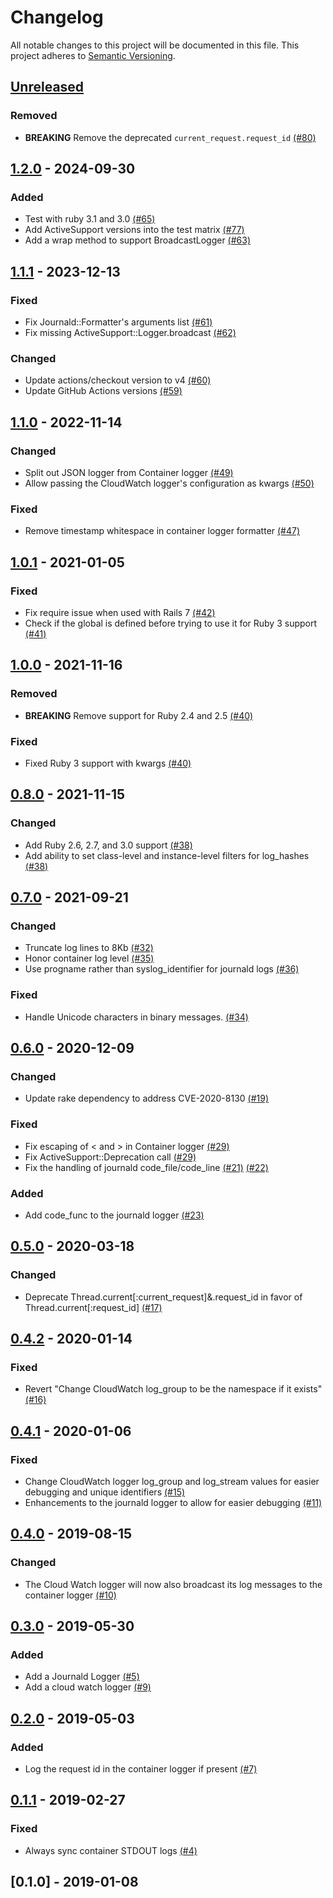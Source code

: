# Changelog

All notable changes to this project will be documented in this file.
This project adheres to [Semantic Versioning](http://semver.org/).

## [Unreleased]
### Removed
- **BREAKING** Remove the deprecated `current_request.request_id` [(#80)](https://github.com/ManageIQ/manageiq-loggers/pull/80)

## [1.2.0] - 2024-09-30
### Added
- Test with ruby 3.1 and 3.0 [(#65)](https://github.com/ManageIQ/manageiq-loggers/pull/65)
- Add ActiveSupport versions into the test matrix [(#77)](https://github.com/ManageIQ/manageiq-loggers/pull/77)
- Add a wrap method to support BroadcastLogger [(#63)](https://github.com/ManageIQ/manageiq-loggers/pull/63)

## [1.1.1] - 2023-12-13
### Fixed
- Fix Journald::Formatter's arguments list [(#61)](https://github.com/ManageIQ/manageiq-loggers/pull/61)
- Fix missing ActiveSupport::Logger.broadcast [(#62)](https://github.com/ManageIQ/manageiq-loggers/pull/62)

### Changed
- Update actions/checkout version to v4 [(#60)](https://github.com/ManageIQ/manageiq-loggers/pull/60)
- Update GitHub Actions versions [(#59)](https://github.com/ManageIQ/manageiq-loggers/pull/59)

## [1.1.0] - 2022-11-14
### Changed
- Split out JSON logger from Container logger [(#49)](https://github.com/ManageIQ/manageiq-loggers/pull/49)
- Allow passing the CloudWatch logger's configuration as kwargs [(#50)](https://github.com/ManageIQ/manageiq-loggers/pull/50)

### Fixed
- Remove timestamp whitespace in container logger formatter [(#47)](https://github.com/ManageIQ/manageiq-loggers/pull/47)

## [1.0.1] - 2021-01-05
### Fixed
- Fix require issue when used with Rails 7 [(#42)](https://github.com/ManageIQ/manageiq-loggers/pull/42)
- Check if the global is defined before trying to use it for Ruby 3 support [(#41)](https://github.com/ManageIQ/manageiq-loggers/pull/41)

## [1.0.0] - 2021-11-16
### Removed
- **BREAKING** Remove support for Ruby 2.4 and 2.5 [(#40)](https://github.com/ManageIQ/manageiq-loggers/pull/40)

### Fixed
- Fixed Ruby 3 support with kwargs [(#40)](https://github.com/ManageIQ/manageiq-loggers/pull/40)

## [0.8.0] - 2021-11-15
### Changed
- Add Ruby 2.6, 2.7, and 3.0 support [(#38)](https://github.com/ManageIQ/manageiq-loggers/pull/38)
- Add ability to set class-level and instance-level filters for log_hashes [(#38)](https://github.com/ManageIQ/manageiq-loggers/pull/38)

## [0.7.0] - 2021-09-21
### Changed
- Truncate log lines to 8Kb [(#32)](https://github.com/ManageIQ/manageiq-loggers/pull/32)
- Honor container log level [(#35)](https://github.com/ManageIQ/manageiq-loggers/pull/35)
- Use progname rather than syslog_identifier for journald logs [(#36)](https://github.com/ManageIQ/manageiq-loggers/pull/36)

### Fixed
- Handle Unicode characters in binary messages. [(#34)](https://github.com/ManageIQ/manageiq-loggers/pull/34)

## [0.6.0] - 2020-12-09
### Changed
- Update rake dependency to address CVE-2020-8130 [(#19)](https://github.com/ManageIQ/manageiq-loggers/pull/19)

### Fixed
- Fix escaping of < and > in Container logger [(#29)](https://github.com/ManageIQ/manageiq-loggers/pull/29)
- Fix ActiveSupport::Deprecation call [(#29)](https://github.com/ManageIQ/manageiq-loggers/pull/29)
- Fix the handling of journald code_file/code_line [(#21)](https://github.com/ManageIQ/manageiq-loggers/pull/21) [(#22)](https://github.com/ManageIQ/manageiq-loggers/pull/22)

### Added
- Add code_func to the journald logger [(#23)](https://github.com/ManageIQ/manageiq-loggers/pull/23)

## [0.5.0] - 2020-03-18
### Changed
- Deprecate Thread.current[:current_request]&.request_id in favor of Thread.current[:request_id] [(#17)](https://github.com/ManageIQ/manageiq-loggers/pull/17)

## [0.4.2] - 2020-01-14
### Fixed
- Revert "Change CloudWatch log_group to be the namespace if it exists" [(#16)](https://github.com/ManageIQ/manageiq-loggers/pull/16)

## [0.4.1] - 2020-01-06
### Fixed
- Change CloudWatch logger log_group and log_stream values for easier debugging and unique identifiers [(#15)](https://github.com/ManageIQ/manageiq-loggers/pull/15)
- Enhancements to the journald logger to allow for easier debugging [(#11)](https://github.com/ManageIQ/manageiq-loggers/pull/11)

## [0.4.0] - 2019-08-15
### Changed
- The Cloud Watch logger will now also broadcast its log messages to the container logger [(#10)](https://github.com/ManageIQ/manageiq-loggers/pull/10)

## [0.3.0] - 2019-05-30
### Added
- Add a Journald Logger [(#5)](https://github.com/ManageIQ/manageiq-loggers/pull/5)
- Add a cloud watch logger [(#9)](https://github.com/ManageIQ/manageiq-loggers/pull/9)

## [0.2.0] - 2019-05-03
### Added
- Log the request id in the container logger if present [(#7)](https://github.com/ManageIQ/manageiq-loggers/pull/7)

## [0.1.1] - 2019-02-27
### Fixed
- Always sync container STDOUT logs [(#4)](https://github.com/ManageIQ/manageiq-loggers/pull/4)

## [0.1.0] - 2019-01-08

[Unreleased]: https://github.com/ManageIQ/manageiq-loggers/compare/v1.2.0...master
[1.2.0]: https://github.com/ManageIQ/manageiq-loggers/compare/v1.1.1...v1.2.0
[1.1.1]: https://github.com/ManageIQ/manageiq-loggers/compare/v1.1.0...v1.1.1
[1.1.0]: https://github.com/ManageIQ/manageiq-loggers/compare/v1.0.1...v1.1.0
[1.0.1]: https://github.com/ManageIQ/manageiq-loggers/compare/v1.0.0...v1.0.1
[1.0.0]: https://github.com/ManageIQ/manageiq-loggers/compare/v0.8.0...v1.0.0
[0.8.0]: https://github.com/ManageIQ/manageiq-loggers/compare/v0.7.0...v0.8.0
[0.7.0]: https://github.com/ManageIQ/manageiq-loggers/compare/v0.6.0...v0.7.0
[0.6.0]: https://github.com/ManageIQ/manageiq-loggers/compare/v0.5.0...v0.6.0
[0.5.0]: https://github.com/ManageIQ/manageiq-loggers/compare/v0.4.2...v0.5.0
[0.4.2]: https://github.com/ManageIQ/manageiq-loggers/compare/v0.4.1...v0.4.2
[0.4.1]: https://github.com/ManageIQ/manageiq-loggers/compare/v0.4.0...v0.4.1
[0.4.0]: https://github.com/ManageIQ/manageiq-loggers/compare/v0.3.0...v0.4.0
[0.3.0]: https://github.com/ManageIQ/manageiq-loggers/compare/v0.2.0...v0.3.0
[0.2.0]: https://github.com/ManageIQ/manageiq-loggers/compare/v0.1.1...v0.2.0
[0.1.1]: https://github.com/ManageIQ/manageiq-loggers/compare/v0.1.0...v0.1.1
